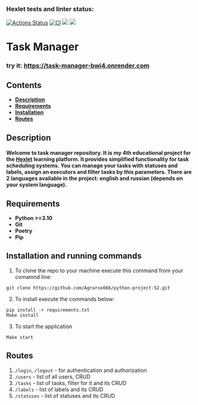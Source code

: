 ### Hexlet tests and linter status:
[![Actions Status](https://github.com/Agrarox666/python-project-52/actions/workflows/hexlet-check.yml/badge.svg)](https://github.com/Agrarox666/python-project-52/actions)
[![CI](https://github.com/Agrarox666/python-project-52/actions/workflows/test.yml/badge.svg)](https://github.com/Agrarox666/python-project-52/actions/workflows/test.yml)
<a href="https://codeclimate.com/github/Agrarox666/python-project-52/maintainability"><img src="https://api.codeclimate.com/v1/badges/9e33a70c7d6da06aefdc/maintainability" /></a>
<a href="https://codeclimate.com/github/Agrarox666/python-project-52/test_coverage"><img src="https://api.codeclimate.com/v1/badges/9e33a70c7d6da06aefdc/test_coverage" /></a>

# Task Manager
### try it: https://task-manager-bwi4.onrender.com

## Contents
- **[Description](#description)**
- **[Requirements](#requirements)**
- **[Installation](#installation-and-running-commands)**
- **[Routes](#routes)**

## Description
#### Welcome to task manager repository. It is my 4th educational project for the [Hexlet](https://ru.hexlet.io/) learning platform. It provides simplified functionality for task scheduling systems. You can manage your tasks with statuses and labels, assign an executors and filter tasks by this parameters. There are 2 languages available in the project: english and russian (depends on your system language).

## Requirements
- **Python >=3.10**
- **Git**
- **Poetry**
- **Pip**

## Installation and running commands
1. To clone the repo to your machine execute this command from your comamnd line:
``` shell
git clone https://github.com/Agrarox666/python-project-52.git
```
2. To install execute the commands below:
```shell
pip install -r requirements.txt
Make install
```
3. To start the application
```shell
Make start
```
## Routes
1. `/login`, `/logout` - for authentication and authorization
2. `/users` - list of all users, CRUD
3. `/tasks` - list of tasks, filter for it and its CRUD
4. `/labels` - list of labels and its CRUD
5. `/statuses` - list of statuses and its CRUD

